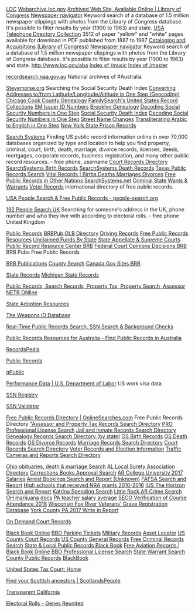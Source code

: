 
[LOC](http://www.loc.gov/)
[Webarchive.loc.gov](http://webarchive.loc.gov/)
[Archived Web Site, Available Online | Library of Congress](https://loc.gov/websites)
[Newspaper navigator](https://news-navigator.labs.loc.gov/search)
Keyword search of a database of 1.5 million newspaper clippings with photos from the Library of Congress database. It's possible to filter results by year (1900 to 1963) and state.
[USA Telephone Directory Collection](https://www.loc.gov/collections/united-states-telephone-directory-collection/)
3512 of paper "yellow" and "white" pages available for download in PDF published from 1887 to 1987
[Cataloging and Acquisitions (Library of Congress)](https://loc.gov/aba)
[Newspaper navigator](https://news-navigator.labs.loc.gov/search)
Keyword search of a database of 1.5 million newspaper clippings with photos from the Library of Congress database. It's possible to filter results by year (1900 to 1963) and state.
http://www.loc.gov/aba
[Index of /music](https://memory.loc.gov/music/)
[Index of /master](https://lcweb2.loc.gov/master)

[recordsearch.naa.gov.au](https://recordsearch.naa.gov.au/SearchNRetrieve/Interface/SearchScreens/PassengerSearch.aspx)
National archives of #Australia

[Stevemorse.org](https://stevemorse.org/ssdi/ssdi.html)
Searching the Social Security Death Index
[Converting Addresses to/from Latitude/Longitude/Altitude in One Step (Geocoding)](https://stevemorse.org/jcal/latlon.php)
[Chicago Cook County Genealogy](https://stevemorse.org/vital/cook.html)
[FamilySearch's United States Record Collections](https://stevemorse.org/fhl/websitesunitedstates.html)
[SM Issuer ID Numbers](https://stevemorse.org/ssn/List_of_Bank_Identification_Numbers.html)
[Brooklyn Genealogy](https://bklyn-genealogy-info.stevemorse.org/index.html)
[Decoding Social Security Numbers in One Step](https://stevemorse.org/ssn/ssn.html)
[Social Security Death Index](https://stevemorse.org/ssdi/ssdi.html)
[Decoding Social Security Numbers in One Step](https://stevemorse.org/ssn/ssn.html)
[Street Name Changes](https://stevemorse.org/census/changes.html)
[Transliterating Arabic to English in One Step](https://stevemorse.org/arabic/ara2eng.html)
[New York State Prison Records](https://stevemorse.org/prison/prison.html)

[Search Systems](https://publicrecords.searchsystems.net/)
Finding US public record information online in over 70,000 databases organized by type and location to help you find property, criminal, court, birth, death, marriage, divorce records, licenses, deeds, mortgages, corporate records, business registration, and many other public record resources. - free
phone, username
[Court Records Directory](https://publicrecords.searchsystems.net/Free_Public_Records_by_Type_of_Record/Court_Records)
[SearchSystems Birth Records](https://publicrecords.searchsystems.net/Free_Public_Records_by_Type_of_Record/Birth_Records)
[SearchSystems Death Records](https://publicrecords.searchsystems.net/Free_Public_Records_by_Type_of_Record/Death_Records)
[Texas Public Records Search](https://publicrecords.searchsystems.net/United_States_Free_Public_Records_by_State/Texas_Public_Records)
[Vital Records | Births Deaths Marriages Divorces](https://publicrecords.searchsystems.net/Free_Public_Records_by_Type_of_Record/Vital_Records)
[Free Public Records in Other Nations](https://publicrecords.searchsystems.net/Other_Nations/)
[SearchSystems.net](http://publicrecords.searchsystems.net/Other_Nations/)
[Criminal State Wants & Warrants](http://publicrecords.searchsystems.net/Free_Public_Records_by_Type_of_Record/Criminal_Wants_and_Warrants)
[Voter Records](http://publicrecords.searchsystems.net/Free_Public_Records_by_Type_of_Record/Voter__Records)
international directory of free public records.

[USA People Search & Free Public Records - people-search.org](https://www.people-search.org/)

[192 People Search UK](https://www.192.com/)
Searching for someone's address in the UK, phone number and who they live with according to electoral rolls. - free
phone
United Kingdom

[Public Records](https://www.brbpub.com/)
[BRBPub OLB Directory](http://www.brbpub.com/freeresources/pubrecsitesOccStates.aspx)
[Driving Records](http://www.brbpub.com/freeresources/pubrecsitesSearch.aspx?subcat=Obtain+Your+Own+Driving+Record)
[Free Public Records Resources](https://www.brbpub.com/free-public-records/)
[Unclaimed Funds By State](https://www.brbpub.com/freeresources/pubrecsitesSearch.aspx?subcat=Unclaimed+Funds)
[State Appellate & Supreme Courts](https://www.brbpub.com/freeresources/pubrecsitesSearch.aspx?subcat=State+Appellate+%26+Supreme+Court)
[Public Record Resource Center BRB](https://www.brbpub.com/free-public-records/state)
[Federal Court Opinions Decisions BRB](https://www.brbpub.com/freeresources/pubrecsitesSearch.aspx?subcat=Federal+Courts%27+Opinions+%26+Decisions)
BRB Pubs Free Public Records

[BRB Publications](https://www.brbpublications.com/)
[County Search](https://www.brbpublications.com/gen/brbsearch.aspx)
[Canada Gov Sites BRB](https://www.brbpublications.com/freeresources/pubrecsitesSearch.aspx?Type=5)

[State Records](https://staterecords.org/)
[Michigan State Records](https://michigan.staterecords.org/)

[Public Records, Search Records, Property Tax, Property Search, Assessor NETR ONline](https://publicrecords.netronline.com/)

[State Adoption Resources](https://www.childwelfare.gov/)

[The Weapons ID Database](https://www.smallarmssurvey.org/weapons-and-markets/tools/weapons-id-database.html)

[Real-Time Public Records Search, SSN Search & Background Checks](https://www.usatrace.com/)

[Public Records Resources for Australia - Find Public Records in Australia](https://www.australiapublicrecord.com/)

[RecordsPedia](https://recordspedia.com/)

[Public Records](https://www.publicrecords.com.au/)

[qPublic](https://qpublic.schneidercorp.com/)

[Performance Data | U.S. Department of Labor](https://www.dol.gov/agencies/eta/foreign-labor/performance)
US work visa data

[SSN Registry](https://www.ssnregistry.org/)

[SSN Validator](https://www.ssnvalidator.com/)

[Free Public Records Directory | OnlineSearches.com](https://www.publicrecords.onlinesearches.com/)
Free Public Records Directory
["Assessor and Property Tax Records Search Directory](https://www.publicrecords.onlinesearches.com/Assessor-and-Property-Tax-Records.htm)
[PRO Professional License Search](http://publicrecords.onlinesearches.com/Professional-Licenses.htm)
[Jail and Inmate Records Search Directory](https://www.publicrecords.onlinesearches.com/Jail-and-Inmate-Records.htm)
[Genealogy Records Search Directory (by state)](https://publicrecords.onlinesearches.com/Genealogy-Records.htm)
[OS Birth Records](https://publicrecords.onlinesearches.com/Birth-Records.htm)
[OS Death Records](https://publicrecords.onlinesearches.com/Death-Records.htm)
[OS Divorce Records](https://publicrecords.onlinesearches.com/Divorce-Records.htm)
[Marriage Records Search Directory](https://publicrecords.onlinesearches.com/Marriage-Records.htm)
[Court Records Search Directory](https://publicrecords.onlinesearches.com/Courts.htm)
[Voter Records and Election Information](http://publicrecords.onlinesearches.com/Voter-and-Elections-Information.htm)
[Traffic Cameras and Reports Search Directory](https://publicrecords.onlinesearches.com/Traffic-Cameras-and-Reports.htm)

[Ohio obituaries, death & marriage Search](https://c0abe732.caspio.com/dp/679e5000cbc8c6a587bb42efa9ef)
[AL Local Surety Association Directory](https://c0gaf106.caspio.com/dp/2d4e1000c7506b7686a540d3b10f)
[Corrections Books Approval Search](https://b2.caspio.com/dp/0a921000cae47f9702f44d2bb94b)
[AR College University 2017 Salaries](https://b2.caspio.com/dp.asp?AppKey=883210005c5e51279b424364aab2)
[Arrest Bookings Search and Report (Unknown)](https://b2.caspio.com/dp/a1a3100009b7083c53a9405f8c6b)
[FAFSA Search and Report](https://c0dcb948.caspio.com/dp/726780004ccd83a96316450caead)
[High schools that received NRA grants 2010-2016](https://b4.caspio.com/dp/55073000c492127ebd8d4a03a06a)
[IUS The Horizon Search and Report](https://c0acy802.caspio.com/dp/cf3b6000f61f1e0724984cb28f5c)
[Katrina Spending Search](https://b2.caspio.com/dp/a4321000cb4905373d1946e5b33f)
[Little Rock AR Crime Search](https://b2.caspio.com/dp.asp?AppKey=88321000961d92fc4ed343f38a0e)
[OH marijuana docs](https://c0eru132.caspio.com/dp/95d310003d6c2e38182a48ef9bb2)
[PA teacher salary average](https://b2.caspio.com/dp/0a921000a059622d4771466aab79)
[SECO Verification of Course Attendance 2018](https://c0esh132.caspio.com/dp/9040200005c29c35a74342e2b357)
[Wisconsin Fox River Veterans' Grave Registration Database](https://c3cqk813.caspio.com/dp/b201500011643c5f4c7f4bfba7d1)
[York County PA 2017 Write in Report](https://b2.caspio.com/dp/0a9210000bece9f2f50642ff9cac)

[On Demand Court Records](https://www1.odcr.com/)

[Black Book Online](https://www.blackbookonline.info/)
[BBO Parking Tickets](https://www.blackbookonline.info/USA-parking-tickets.aspx)
[Military Records](https://www.blackbookonline.info/Military.aspx)
[Asset Locator](http://blackbookonline.info/assetsearch.aspx)
[US County Court Records](http://www.blackbookonline.info/USA-County-Court-Records.aspx)
[US County General Records](http://www.blackbookonline.info/USA-Counties.aspx)
[Free Criminal Records Search](https://www.blackbookonline.info/criminalsearch.aspx)
[State & Local Public Records Black Book](https://www.blackbookonline.info/USA-States.aspx)
[Free Aviation Records | Black Book Online](https://www.blackbookonline.info/Aviation-Public-Records.aspx)
[BBO Professional License Search](https://www.blackbookonline.info/USA-Professional-Licenses.aspx)
[State Warrant Search](https://www.blackbookonline.info/USA-arrest-warrants.aspx)
[County Public Records](https://www.blackbookonline.info/USA-Counties.aspx)
[BlackBook](http://ccrc5v4wdlgyurni.onion/)

[United States Tax Court: Home](http://ustaxcourt.gov/)

[Find your Scottish ancestors | ScotlandsPeople](https://www.scotlandspeople.gov.uk/)

[Transparent California](https://transparentcalifornia.com/)

[Electoral Rolls - Genes Reunited](https://www.genesreunited.co.uk/articles/world-records/full-list-of-united-kingdom-records/census-land-and-surveys/electoral-rolls)
